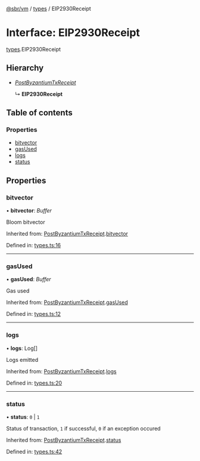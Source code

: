 [@sbr/vm](../README.md) / [types](../modules/types.md) / EIP2930Receipt

# Interface: EIP2930Receipt

[types](../modules/types.md).EIP2930Receipt

## Hierarchy

* [*PostByzantiumTxReceipt*](types.postbyzantiumtxreceipt.md)

  ↳ **EIP2930Receipt**

## Table of contents

### Properties

- [bitvector](types.eip2930receipt.md#bitvector)
- [gasUsed](types.eip2930receipt.md#gasused)
- [logs](types.eip2930receipt.md#logs)
- [status](types.eip2930receipt.md#status)

## Properties

### bitvector

• **bitvector**: *Buffer*

Bloom bitvector

Inherited from: [PostByzantiumTxReceipt](types.postbyzantiumtxreceipt.md).[bitvector](types.postbyzantiumtxreceipt.md#bitvector)

Defined in: [types.ts:16](https://github.com/siliconswampio/sbr-vm/blob/master/lib/types.ts#L16)

___

### gasUsed

• **gasUsed**: *Buffer*

Gas used

Inherited from: [PostByzantiumTxReceipt](types.postbyzantiumtxreceipt.md).[gasUsed](types.postbyzantiumtxreceipt.md#gasused)

Defined in: [types.ts:12](https://github.com/siliconswampio/sbr-vm/blob/master/lib/types.ts#L12)

___

### logs

• **logs**: Log[]

Logs emitted

Inherited from: [PostByzantiumTxReceipt](types.postbyzantiumtxreceipt.md).[logs](types.postbyzantiumtxreceipt.md#logs)

Defined in: [types.ts:20](https://github.com/siliconswampio/sbr-vm/blob/master/lib/types.ts#L20)

___

### status

• **status**: ``0`` \| ``1``

Status of transaction, `1` if successful, `0` if an exception occured

Inherited from: [PostByzantiumTxReceipt](types.postbyzantiumtxreceipt.md).[status](types.postbyzantiumtxreceipt.md#status)

Defined in: [types.ts:42](https://github.com/siliconswampio/sbr-vm/blob/master/lib/types.ts#L42)
